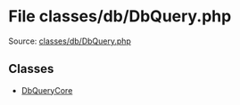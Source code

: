 File classes/db/DbQuery.php
=========

Source: [classes/db/DbQuery.php](https://github.com/PrestaShop/PrestaShop/blob/1.5.3.1/classes/db/DbQuery.php)


Classes
-------

* [DbQueryCore](class.DbQueryCore.md)

